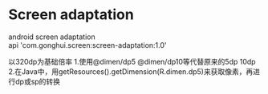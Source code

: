 # Screen adaptation
android screen adaptation<br>
api 'com.gonghui.screen:screen-adaptation:1.0'<br>

以320dp为基础倍率
1.使用@dimen/dp5 @dimen/dp10等代替原来的5dp 10dp
2.在Java中，用getResources().getDimension(R.dimen.dp5)来获取像素，再进行dp或sp的转换
